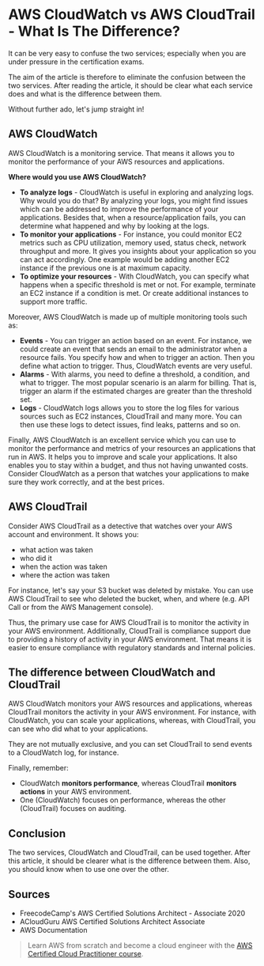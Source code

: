 # AWS CloudWatch vs AWS CloudTrail - What Is The Difference?

It can be very easy to confuse the two services; especially when you are under pressure in the certification exams.

The aim of the article is therefore to eliminate the confusion between the two services. After reading the article, it should be clear what each service does and what is the difference between them. 

Without further ado, let's jump straight in!

## AWS CloudWatch
AWS CloudWatch is a monitoring service. That means it allows you to monitor the performance of your AWS resources and applications.

**Where would you use AWS CloudWatch?**
* **To analyze logs** - CloudWatch is useful in exploring and analyzing logs. Why would you do that? By analyzing your logs, you might find issues which can be addressed to improve the performance of your applications. Besides that, when a resource/application fails, you can determine what happened and why by looking at the logs.
* **To monitor your applications** - For instance, you could monitor EC2 metrics such as CPU utilization, memory used, status check, network throughput and more. It gives you insights about your application so you can act accordingly. One example would be adding another EC2 instance if the previous one is at maximum capacity.
* **To optimize your resources** - With CloudWatch, you can specify what happens when a specific threshold is met or not. For example, terminate an EC2 instance if a condition is met. Or create additional instances to support more traffic.

Moreover, AWS CloudWatch is made up of multiple monitoring tools such as:
* **Events** - You can trigger an action based on an event. For instance, we could create an event that sends an email to the administrator when a resource fails. You specify how and when to trigger an action. Then you define what action to trigger. Thus, CloudWatch events are very useful.
* **Alarms** - With alarms, you need to define a threshold, a condition, and what to trigger. The most popular scenario is an alarm for billing. That is, trigger an alarm if the estimated charges are greater than the threshold set.
* **Logs** - CloudWatch logs allows you to store the log files for various sources such as EC2 instances, CloudTrail and many more. You can then use these logs to detect issues, find leaks, patterns and so on.

Finally, AWS CloudWatch is an excellent service which you can use to monitor the performance and metrics of your resources an applications that run in AWS. It helps you to improve and scale your applications. It also enables you to stay within a budget, and thus not having unwanted costs. Consider CloudWatch as a person that watches your applications to make sure they work correctly, and at the best prices.

## AWS CloudTrail
Consider AWS CloudTrail as a detective that watches over your AWS account and environment. It shows you:
* what action was taken
* who did it
* when the action was taken
* where the action was taken

For instance, let's say your S3 bucket was deleted by mistake. You can use AWS CloudTrail to see who deleted the bucket, when, and where (e.g. API Call or from the AWS Management console).

Thus, the primary use case for AWS CloudTrail is to monitor the activity in your AWS environment. Additionally, CloudTrail is compliance support due to providing a history of activity in your AWS environment. That means it is easier to ensure compliance with regulatory standards and internal policies.

## The difference between CloudWatch and CloudTrail
AWS CloudWatch monitors your AWS resources and applications, whereas CloudTrail monitors the activity in your AWS environment. For instance, with CloudWatch, you can scale your applications, whereas, with CloudTrail, you can see who did what to your applications.

They are not mutually exclusive, and you can set CloudTrail to send events to a CloudWatch log, for instance.

Finally, remember:
* CloudWatch **monitors performance**, whereas CloudTrail **monitors actions** in your AWS environment.
* One (CloudWatch) focuses on performance, whereas the other (CloudTrail) focuses on auditing.

## Conclusion
The two services, CloudWatch and CloudTrail, can be used together. After this article, it should be clearer what is the difference between them. Also, you should know when to use one over the other.

## Sources
* FreecodeCamp's AWS Certified Solutions Architect - Associate 2020
* ACloudGuru AWS Certified Solutions Architect Associate
* AWS Documentation

> Learn AWS from scratch and become a cloud engineer with the [AWS Certified Cloud Practitioner course](https://academy.zerotomastery.io/a/aff_1f8vmvjz/external?affcode=441520_zj_tadya).
